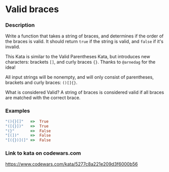 # Valid braces

### Description
Write a function that takes a string of braces, and determines if the order of the braces is valid. It should return `true` if the string is valid, and `false` if it's invalid.

This Kata is similar to the Valid Parentheses Kata, but introduces new characters: brackets `[]`, and curly braces `{}`. Thanks to `@arnedag` for the idea!

All input strings will be nonempty, and will only consist of parentheses, brackets and curly braces: `()[]{}`.

What is considered Valid?
A string of braces is considered valid if all braces are matched with the correct brace.

### Examples
```ruby
"(){}[]"   =>  True
"([{}])"   =>  True
"(}"       =>  False
"[(])"     =>  False
"[({})](]" =>  False
```

### Link to kata on codewars.com
https://www.codewars.com/kata/5277c8a221e209d3f6000b56
